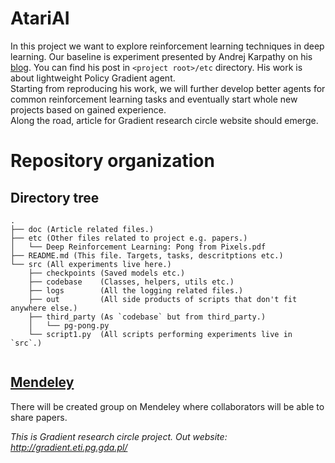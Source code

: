 # AtariAI

In this project we want to explore reinforcement learning techniques in deep learning. Our baseline is experiment presented by Andrej Karpathy on his [blog](http://karpathy.github.io/2016/05/31/rl/). You can find his post in `<project root>/etc` directory. His work is about lightweight Policy Gradient agent.  
Starting from reproducing his work, we will further develop better agents for common reinforcement learning tasks and eventually start whole new projects based on gained experience.  
Along the road, article for Gradient research circle website should emerge.

# Repository organization

## Directory tree

```
.
├── doc (Article related files.)
├── etc (Other files related to project e.g. papers.)
│   └── Deep Reinforcement Learning: Pong from Pixels.pdf
├── README.md (This file. Targets, tasks, descritptions etc.)
└── src (All experiments live here.)
    ├── checkpoints (Saved models etc.)
    ├── codebase    (Classes, helpers, utils etc.)
    ├── logs        (All the logging related files.)
    ├── out         (All side products of scripts that don't fit anywhere else.)
    ├── third_party (As `codebase` but from third_party.)
    │   └── pg-pong.py
    └── script1.py  (All scripts performing experiments live in `src`.)
    
```

## [Mendeley](https://www.mendeley.com/)

There will be created group on Mendeley where collaborators will be able to share papers.

_This is Gradient research circle project. Out website: http://gradient.eti.pg.gda.pl/_

